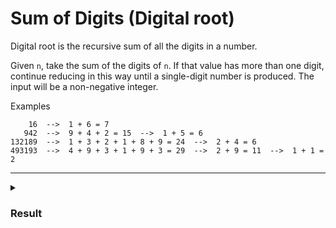 # Sum of Digits (Digital root)

Digital root is the recursive sum of all the digits in a number.

Given `n`, take the sum of the digits of `n`. If that value has more than one digit, continue reducing in this way until a single-digit number is produced. The input will be a non-negative integer.

Examples

```
    16  -->  1 + 6 = 7
   942  -->  9 + 4 + 2 = 15  -->  1 + 5 = 6
132189  -->  1 + 3 + 2 + 1 + 8 + 9 = 24  -->  2 + 4 = 6
493193  -->  4 + 9 + 3 + 1 + 9 + 3 = 29  -->  2 + 9 = 11  -->  1 + 1 = 2
```

<hr>

<details>
  <summary>
    <h3>Result</h3>
  </summary>

```js
const convertNumberInArrayOfNumbers = (number) => {
  const numbersArray = [...number.toString()]; // -> 789 => ['7', '8', '9']
  const realNumbersArray = numbersArray.map((n) => Number(n)); // -> ['7', '8', '9'] => [7, 8, 9]
  return realNumbersArray;
};

const sumNumbersArray = (numbersArray) => {
  // numbersArray = [1, 2, 3]
  let total = 0;
  for (let number of numbersArray) {
    total += number;
  }
  // total = 0 + 1 === 1
  // total = 1 + 2 === 3
  // total = 3 + 3 === 6
  return total; //  6
};

const reCall = (total) => {
  if (total.toString().length > 1) {
    return reCall(sumNumbersArray(convertNumberInArrayOfNumbers(total)));
  } else {
    return total;
  }
};

function digitalRoot(n) {
  let total = 0;
  total = sumNumbersArray(convertNumberInArrayOfNumbers(n));
  return reCall(total);
}
```

</details>
